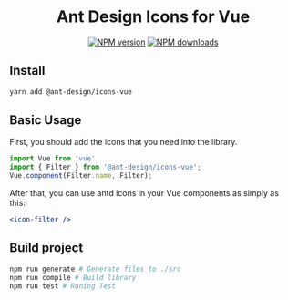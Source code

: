 <h1 align="center">
Ant Design Icons for Vue
</h1>

<div align="center">

[![NPM version](https://img.shields.io/npm/v/@ant-design/icons-vue.svg?style=flat)](https://npmjs.org/package/@ant-design/icons-vue)
[![NPM downloads](http://img.shields.io/npm/dm/@ant-design/icons-vue.svg?style=flat)](https://npmjs.org/package/@ant-design/icons-vue)

</div>

## Install

```bash
yarn add @ant-design/icons-vue
```

## Basic Usage

First, you should add the icons that you need into the library.

```js
import Vue from 'vue'
import { Filter } from '@ant-design/icons-vue';
Vue.component(Filter.name, Filter);
```

After that, you can use antd icons in your Vue components as simply as this:

```jsx
<icon-filter />
```

## Build project

```bash
npm run generate # Generate files to ./src
npm run compile # Build library
npm run test # Runing Test
```
